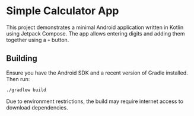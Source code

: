 # Simple Calculator App

This project demonstrates a minimal Android application written in Kotlin using Jetpack Compose. The app allows entering digits and adding them together using a `+` button.

## Building

Ensure you have the Android SDK and a recent version of Gradle installed. Then run:

```bash
./gradlew build
```

Due to environment restrictions, the build may require internet access to download dependencies.

